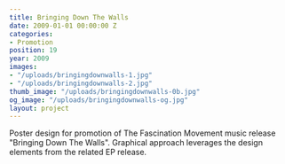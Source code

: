 ```yaml
---
title: Bringing Down The Walls
date: 2009-01-01 00:00:00 Z
categories:
- Promotion
position: 19
year: 2009
images:
- "/uploads/bringingdownwalls-1.jpg"
- "/uploads/bringingdownwalls-2.jpg"
thumb_image: "/uploads/bringingdownwalls-0b.jpg"
og_image: "/uploads/bringingdownwalls-og.jpg"
layout: project
---
```


Poster design for promotion of The Fascination Movement music release "Bringing Down The Walls". Graphical approach leverages the design elements from the related EP release.
